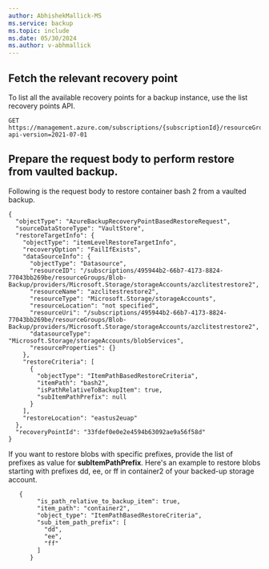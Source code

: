 ```yaml
---
author: AbhishekMallick-MS
ms.service: backup
ms.topic: include
ms.date: 05/30/2024
ms.author: v-abhmallick
---
```


## Fetch the relevant recovery point

To list all the available recovery points for a backup instance, use the list recovery points API.

```http
GET https://management.azure.com/subscriptions/{subscriptionId}/resourceGroups/{resourceGroupName}/providers/Microsoft.DataProtection/backupVaults/{vaultName}/backupInstances/{backupInstanceName}/recoveryPoints?api-version=2021-07-01
```

## Prepare the request body to perform restore from vaulted backup.

Following is the request body to restore container bash 2 from a vaulted backup.

```http
{
  "objectType": "AzureBackupRecoveryPointBasedRestoreRequest",
  "sourceDataStoreType": "VaultStore",
  "restoreTargetInfo": {
    "objectType": "itemLevelRestoreTargetInfo",
    "recoveryOption": "FailIfExists",
    "dataSourceInfo": {
      "objectType": "Datasource",
      "resourceID": "/subscriptions/495944b2-66b7-4173-8824-77043bb269be/resourceGroups/Blob-Backup/providers/Microsoft.Storage/storageAccounts/azclitestrestore2",
      "resourceName": "azclitestrestore2",
      "resourceType": "Microsoft.Storage/storageAccounts",
      "resourceLocation": "not specified",
      "resourceUri": "/subscriptions/495944b2-66b7-4173-8824-77043bb269be/resourceGroups/Blob-Backup/providers/Microsoft.Storage/storageAccounts/azclitestrestore2",
      "datasourceType": "Microsoft.Storage/storageAccounts/blobServices",
      "resourceProperties": {}
    },
    "restoreCriteria": [
      {
        "objectType": "ItemPathBasedRestoreCriteria",
        "itemPath": "bash2",
        "isPathRelativeToBackupItem": true,
        "subItemPathPrefix": null
      }
    ],
    "restoreLocation": "eastus2euap"
  },
  "recoveryPointId": "33fdef0e0e2e4594b63092ae9a56f58d"
}
```

If you want to restore blobs with specific prefixes, provide the list of prefixes as value for **subItemPathPrefix**. Here's an example to restore blobs starting with prefixes dd, ee, or ff in container2 of your backed-up storage account.

```http
   {
        "is_path_relative_to_backup_item": true,
        "item_path": "container2",
        "object_type": "ItemPathBasedRestoreCriteria",
        "sub_item_path_prefix": [
          "dd",
          "ee",
          "ff"
        ]
      }
```
